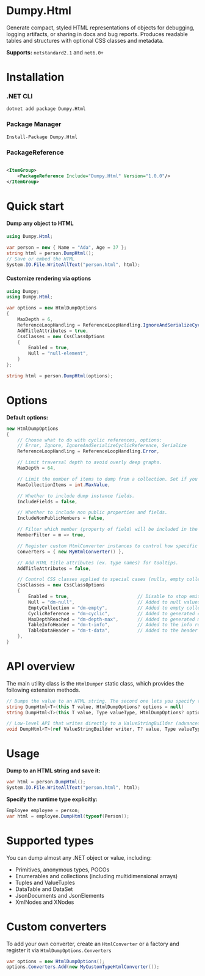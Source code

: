 # Dumpy.Html

Generate compact, styled HTML representations of objects for debugging, logging artifacts, or sharing in docs and bug
reports. Produces readable tables and structures with optional CSS classes and metadata.

**Supports:** `netstandard2.1` and `net6.0+`

# Installation

### .NET CLI

    dotnet add package Dumpy.Html

### Package Manager

    Install-Package Dumpy.Html

### PackageReference

```xml

<ItemGroup>
    <PackageReference Include="Dumpy.Html" Version="1.0.0"/>
</ItemGroup>
```

# Quick start

#### Dump any object to HTML

```csharp
using Dumpy.Html;

var person = new { Name = "Ada", Age = 37 };
string html = person.DumpHtml();
// Save or embed the HTML
System.IO.File.WriteAllText("person.html", html);
```

#### Customize rendering via options

```csharp
using Dumpy;
using Dumpy.Html;

var options = new HtmlDumpOptions
{
    MaxDepth = 6,
    ReferenceLoopHandling = ReferenceLoopHandling.IgnoreAndSerializeCyclicReference,
    AddTitleAttributes = true,
    CssClasses = new CssClassOptions
    {
        Enabled = true,
        Null = "null-element",
    }
};

string html = person.DumpHtml(options);
```

# Options

**Default options:**

```csharp
new HtmlDumpOptions
{
    // Choose what to do with cyclic references, options: 
    // Error, Ignore, IgnoreAndSerializeCyclicReference, Serialize
    ReferenceLoopHandling = ReferenceLoopHandling.Error,

    // Limit traversal depth to avoid overly deep graphs.
    MaxDepth = 64,

    // Limit the number of items to dump from a collection. Set if you dump large lists, arrays...etc.
    MaxCollectionItems = int.MaxValue,

    // Whether to include dump instance fields.
    IncludeFields = false,

    // Whether to include non public properties and fields.
    IncludeNonPublicMembers = false,

    // Filter which member (property of field) will be included in the output.
    MemberFilter = m => true,

    // Register custom HtmlConverter instances to control how specific types are rendered.
    Converters = { new MyHtmlConverter() },

    // Add HTML title attributes (ex. type names) for tooltips.
    AddTitleAttributes = false,

    // Control CSS classes applied to special cases (nulls, empty collections, etc.).
    CssClasses = new CssClassOptions
    {
        Enabled = true,                         // Disable to stop emitting CSS classes
        Null = "dm-null",                       // Added to null values
        EmptyCollection = "dm-empty",           // Added to empty collections (arrays, dictionaries, tuples...etc)
        CyclicReference = "dm-cyclic",          // Added to generated cyclic reference elements
        MaxDepthReached = "dm-depth-max",       // Added to generated max depth reached elements
        TableInfoHeader = "dm-t-info",          // Added to the info row of a table
        TableDataHeader = "dm-t-data",          // Added to the header rowo the table
    },
}
```

# API overview

The main utility class is the `HtmlDumper` static class, which provides the following extension methods.

```csharp
// Dumps the value to an HTML string. The second one lets you specify the runtime type.
string DumpHtml<T>(this T value, HtmlDumpOptions? options = null)
string DumpHtml<T>(this T value, Type valueType, HtmlDumpOptions? options = null)

// Low-level API that writes directly to a ValueStringBuilder (advanced)
void DumpHtml<T>(ref ValueStringBuilder writer, T? value, Type valueType, HtmlDumpOptions options)
```

# Usage

**Dump to an HTML string and save it:**

```csharp
var html = person.DumpHtml();
System.IO.File.WriteAllText("person.html", html);
```

**Specify the runtime type explicitly:**

```csharp
Employee employee = person;
var html = employee.DumpHtml(typeof(Person));
```

# Supported types

You can dump almost any .NET object or value, including:

- Primitives, anonymous types, POCOs
- Enumerables and collections (including multidimensional arrays)
- Tuples and ValueTuples
- DataTable and DataSet
- JsonDocuments and JsonElements
- XmlNodes and XNodes

# Custom converters

To add your own converter, create an `HtmlConverter` or a factory and register it via `HtmlDumpOptions.Converters`

```csharp
var options = new HtmlDumpOptions();
options.Converters.Add(new MyCustomTypeHtmlConverter());
```
